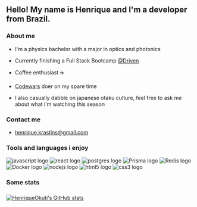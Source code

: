 <h2 align="left">Hello! My name is Henrique and I'm a developer from Brazil.</h2>

###

<h3 align="left">About me</h3>

* <p align="left">I'm a physics bachelor with a major in optics and photonics</p>
* <p align="left">Currently finishing a Full Stack Bootcamp <a href="https://www.driven.com.br/">@Driven</a></p>
* <p align="left">Coffee enthusiast &#9749</p>
* <p align="left"><a href="https://www.codewars.com/users/HenriqueOkuti">Codewars</a> doer on my spare time</p>
* <p align="left">I also casually dabble on japanese otaku culture, feel free to ask me about what i'm watching this season</p>

###

<h3 align="left">Contact me</h2>

* <p align="left"><a href="mailto:henrique.krastins@gmail.com">henrique.krastins@gmail.com</a></p>

###

<h3 align="left">Tools and languages i enjoy</h3>

<div align="left">
  <img src="https://img.shields.io/badge/javascript-%23323330.svg?style=for-the-badge&logo=javascript&logoColor=%23F7DF1E" alt="javascript logo"  />
  <img src="https://img.shields.io/badge/react-%2320232a.svg?style=for-the-badge&logo=react&logoColor=%2361DAFB" alt="react logo"/>
  <img src="https://img.shields.io/badge/postgres-%23316192.svg?style=for-the-badge&logo=postgresql&logoColor=white" alt="postgres logo" />  
  <img src="https://img.shields.io/badge/Prisma-3982CE?style=for-the-badge&logo=Prisma&logoColor=white" alt="Prisma logo"  />  
  <img src="https://img.shields.io/badge/redis-%23DD0031.svg?style=for-the-badge&logo=redis&logoColor=white" alt="Redis logo"  />    
  <img src="https://img.shields.io/badge/docker-%230db7ed.svg?style=for-the-badge&logo=docker&logoColor=white" alt="Docker logo"  />      
  <img src="https://img.shields.io/badge/node.js-6DA55F?style=for-the-badge&logo=node.js&logoColor=white" alt="nodejs logo"  />
  <img src="https://img.shields.io/badge/html5-%23E34F26.svg?style=for-the-badge&logo=html5&logoColor=white" alt="html5 logo"  />
  <img src="https://img.shields.io/badge/css3-%231572B6.svg?style=for-the-badge&logo=css3&logoColor=white" alt="css3 logo"  />

</div>

###

<h3 align="left">Some stats</h2>

###

[![HenriqueOkuti's GitHub stats](https://github-readme-stats-gold-kappa-64.vercel.app/api?username=HenriqueOkuti)](https://github.com/HenriqueOkuti/github-readme-stats)

###

